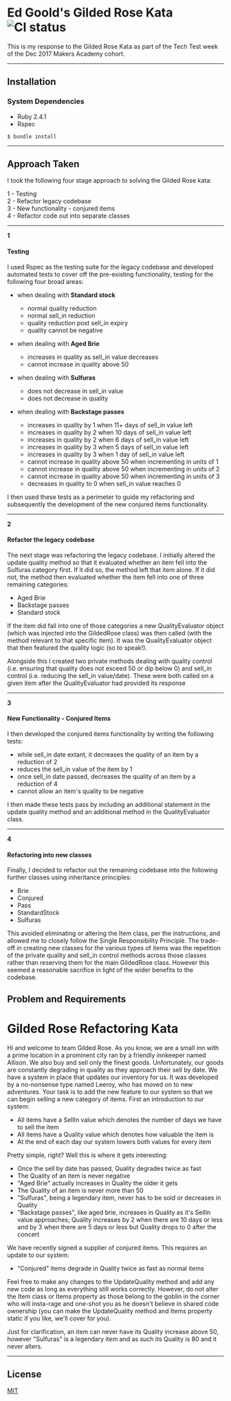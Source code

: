 # **Ed Goold's Gilded Rose Kata** ![CI status](https://img.shields.io/badge/build-passing-brightgreen.svg)

This is my response to the Gilded Rose Kata as part of the Tech Test week of the Dec 2017 Makers Academy cohort.

---

## Installation

### System Dependencies

* Ruby 2.4.1
* Rspec

`$ bundle install`

---

## Approach Taken

I took the following four stage approach to solving the Gilded Rose kata:

1 - Testing  
2 - Refactor legacy codebase  
3 - New functionality - conjured items  
4 - Refactor code out into separate classes

---  

**1**

#### Testing

I used Rspec as the testing suite for the legacy codebase and developed automated tests to cover off the pre-existing functionality, testing for the following four broad areas:

- when dealing with **Standard stock**
	- normal quality reduction
	- normal sell_in reduction
	- quality reduction post sell_in expiry
	- quality cannot be negative

- when dealing with **Aged Brie**
	- increases in quality as sell_in value decreases
	- cannot increase in quality above 50

- when dealing with **Sulfuras**
	- does not decrease in sell_in value
	- does not decrease in quality

- when dealing with **Backstage passes**
	- increases in quality by 1 when 11+ days of sell_in value left
	- increases in quality by 2 when 10 days of sell_in value left
	- increases in quality by 2 when 6 days of sell_in value left
	- increases in quality by 3 when 5 days of sell_in value left
	- increases in quality by 3 when 1 day of sell_in value left
	- cannot increase in quality above 50 when incrementing in units of 1
	- cannot increase in quality above 50 when incrementing in units of 2
	- cannot increase in quality above 50 when incrementing in units of 3
	- decreases in quality to 0 when sell_in value reaches 0

I then used these tests as a perimeter to guide my refactoring and subsequently the development of the new conjured items functionality.

---

**2**

#### Refactor the legacy codebase

The next stage was refactoring the legacy codebase.  I initially altered the update quality method so that it evaluated whether an item fell into the Sulfuras category first.  If it did so, the method left that item alone.  If it did not, the method then evaluated whether the item fell into one of three remaining categories:

- Aged Brie
- Backstage passes
- Standard stock

If the item did fall into one of those categories a new QualityEvaluator object (which was injected into the GildedRose class) was then called (with the method relevant to that specific item).  It was the QualityEvaluator object that then featured the quality logic (so to speak!).

Alongside this I created two private methods dealing with quality control (i.e. ensuring that quality does not exceed 50 or dip below 0) and sell_in control (i.e. reducing the sell_in value/date).  These were both called on a given item after the QualityEvaluator had provided its response

---

**3**

#### New Functionality - Conjured Items

I then developed the conjured items functionality by writing the following tests:

 - while sell_in date extant, it decreases the quality of an item by a reduction of 2
 - reduces the sell_in value of the item by 1
 - once sell_in date passed, decreases the quality of an item by a reduction of 4  
 - cannot allow an item's quality to be negative

I then made these tests pass by including an additional statement in the update quality method and an additional method in the QualityEvaluator class.

---

**4**

#### Refactoring into new classes

Finally, I decided to refactor out the remaining codebase into the following further classes using inheritance principles:

- Brie  
- Conjured  
- Pass  
- StandardStock  
- Sulfuras

This avoided eliminating or altering the Item class, per the instructions, and allowed me to closely follow the Single Responsibility Principle.  The trade-off in creating new classes for the various types of items was the repetition of the private quality and sell_in control methods across those classes rather than reserving them for the main GildedRose class.  However this seemed a reasonable sacrifice in light of the wider benefits to the codebase.

## Problem and Requirements

# Gilded Rose Refactoring Kata

Hi and welcome to team Gilded Rose. As you know, we are a small inn with a
prime location in a prominent city ran by a friendly innkeeper named
Allison. We also buy and sell only the finest goods. Unfortunately, our
goods are constantly degrading in quality as they approach their sell by
date. We have a system in place that updates our inventory for us. It was
developed by a no-nonsense type named Leeroy, who has moved on to new
adventures. Your task is to add the new feature to our system so that we
can begin selling a new category of items. First an introduction to our
system:

- All items have a SellIn value which denotes the number of days we have
to sell the item
- All items have a Quality value which denotes how valuable the item is
- At the end of each day our system lowers both values for every item

Pretty simple, right? Well this is where it gets interesting:

- Once the sell by date has passed, Quality degrades twice as fast
- The Quality of an item is never negative
- "Aged Brie" actually increases in Quality the older it gets
- The Quality of an item is never more than 50
- "Sulfuras", being a legendary item, never has to be sold or decreases
in Quality
- "Backstage passes", like aged brie, increases in Quality as it's SellIn
value approaches; Quality increases by 2 when there are 10 days or less
and by 3 when there are 5 days or less but Quality drops to 0 after the
concert

We have recently signed a supplier of conjured items. This requires an
update to our system:

- "Conjured" items degrade in Quality twice as fast as normal items

Feel free to make any changes to the UpdateQuality method and add any
new code as long as everything still works correctly. However, do not
alter the Item class or Items property as those belong to the goblin
in the corner who will insta-rage and one-shot you as he doesn't
believe in shared code ownership (you can make the UpdateQuality
method and Items property static if you like, we'll cover for you).

Just for clarification, an item can never have its Quality increase
above 50, however "Sulfuras" is a legendary item and as such its
Quality is 80 and it never alters.

---

## License

[MIT](https://choosealicense.com/licenses/mit/)
